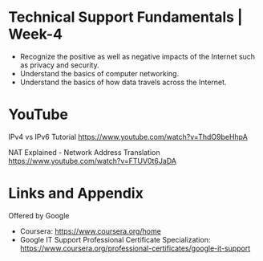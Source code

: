 # Technical Support Fundamentals | Week-4

* Recognize the positive as well as negative impacts of the Internet such as privacy and security.
* Understand the basics of computer networking.
* Understand the basics of how data travels across the Internet.


YouTube 
========================================================
IPv4 vs IPv6 Tutorial
https://www.youtube.com/watch?v=ThdO9beHhpA

NAT Explained - Network Address Translation
https://www.youtube.com/watch?v=FTUV0t6JaDA


Links and Appendix
========================================================
Offered by Google


- Coursera: https://www.coursera.org/home
- Google IT Support Professional Certificate Specialization: https://www.coursera.org/professional-certificates/google-it-support
